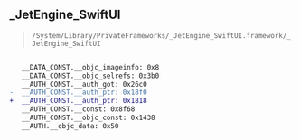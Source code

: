 ## _JetEngine_SwiftUI

> `/System/Library/PrivateFrameworks/_JetEngine_SwiftUI.framework/_JetEngine_SwiftUI`

```diff

   __DATA_CONST.__objc_imageinfo: 0x8
   __DATA_CONST.__objc_selrefs: 0x3b0
   __AUTH_CONST.__auth_got: 0x26c0
-  __AUTH_CONST.__auth_ptr: 0x18f0
+  __AUTH_CONST.__auth_ptr: 0x1818
   __AUTH_CONST.__const: 0x8f68
   __AUTH_CONST.__objc_const: 0x1438
   __AUTH.__objc_data: 0x50

```
